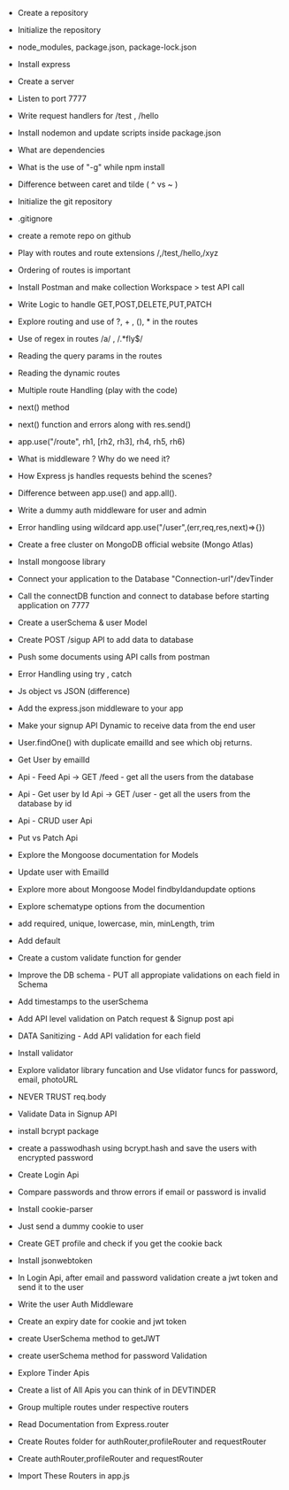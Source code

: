- Create a repository
- Initialize the repository
- node_modules, package.json, package-lock.json
- Install express
- Create a server
- Listen to port 7777
- Write request handlers for /test , /hello
- Install nodemon and update scripts inside package.json
- What are dependencies
- What is the use of "-g" while npm install
- Difference between caret and tilde ( ^ vs ~ )

- Initialize the git repository
- .gitignore
- create a remote repo on github
- Play with routes and route extensions /,/test,/hello,/xyz
- Ordering of routes is important
- Install Postman and make collection Workspace > test API call
- Write Logic to handle GET,POST,DELETE,PUT,PATCH
- Explore routing and use of ?, + , (), \* in the routes
- Use of regex in routes /a/ , /.\*fly$/
- Reading the query params in the routes
- Reading the dynamic routes

- Multiple route Handling (play with the code)
- next() method
- next() function and errors along with res.send()
- app.use("/route", rh1, [rh2, rh3], rh4, rh5, rh6)
- What is middleware ? Why do we need it?
- How Express js handles requests behind the scenes?
- Difference between app.use() and app.all().
- Write a dummy auth middleware for user and admin 
- Error handling using wildcard app.use("/user",(err,req,res,next)=>{})


 - Create a free cluster on MongoDB official website (Mongo Atlas)
 - Install mongoose library
 - Connect your application to the Database "Connection-url"/devTinder
 - Call the connectDB function and connect to database before starting application on 7777
 - Create a userSchema & user Model
 - Create POST /sigup API to add data to database
 - Push some documents using API calls from postman
 - Error Handling using try , catch

 - Js object vs JSON (difference)
 - Add the express.json middleware to your app
 - Make your signup API Dynamic to receive data from the end user
 - User.findOne() with duplicate emailId and see which obj returns.
 - Get User by emailId
- Api - Feed Api -> GET /feed - get all the users from the database
- Api - Get user by Id Api -> GET /user - get all the users from the database by id
- Api - CRUD user Api
- Put vs Patch Api
- Explore the Mongoose documentation for Models
- Update user with EmailId
- Explore more about Mongoose Model findbyIdandupdate options

 - Explore schematype options from the documention
 - add required, unique, lowercase, min, minLength, trim
 - Add default
 - Create a custom validate function for gender
 - Improve the DB schema - PUT all appropiate validations on each field in Schema
 - Add timestamps to the userSchema
 - Add API level validation on Patch request & Signup post api
 - DATA Sanitizing - Add API validation for each field
 - Install validator
 - Explore validator library funcation and Use vlidator funcs for password, email, photoURL
 - NEVER TRUST req.body

 - Validate Data in Signup API
 - install bcrypt package
 - create a passwodhash using bcrypt.hash and save the users with encrypted password
 - Create Login Api
 - Compare passwords and throw errors if email or password is invalid
 - Install cookie-parser
 - Just send a dummy cookie to user
 - Create GET profile and check if you get the cookie back
 - Install jsonwebtoken
 - In Login Api, after email and password validation create a jwt token and send it to the user
 - Write the user Auth Middleware
 - Create an expiry date for cookie and jwt token
 - create UserSchema method to getJWT
 - create userSchema method for password Validation

 - Explore Tinder Apis
 - Create a list of All Apis you can think of in DEVTINDER
 - Group multiple routes under respective routers
 - Read Documentation from Express.router
 - Create Routes folder for authRouter,profileRouter and requestRouter
 - Create authRouter,profileRouter and requestRouter
 - Import These Routers in app.js
 

 




